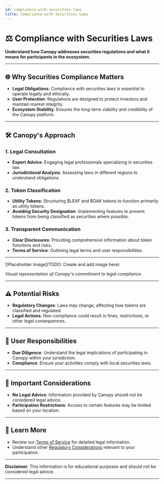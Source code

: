 ```yaml
---
id: compliance-with-securities-laws
title: Compliance with Securities Laws
---
```


# ⚖️ Compliance with Securities Laws

**Understand how Canopy addresses securities regulations and what it means for participants in the ecosystem.**

---

## 🌐 **Why Securities Compliance Matters**

- **Legal Obligations**: Compliance with securities laws is essential to operate legally and ethically.
- **User Protection**: Regulations are designed to protect investors and maintain market integrity.
- **Ecosystem Stability**: Ensures the long-term viability and credibility of the Canopy platform.

---

## 🛠️ **Canopy's Approach**

### **1. Legal Consultation**

- **Expert Advice**: Engaging legal professionals specializing in securities law.
- **Jurisdictional Analysis**: Assessing laws in different regions to understand obligations.

### **2. Token Classification**

- **Utility Tokens**: Structuring $LEAF and $OAK tokens to function primarily as utility tokens.
- **Avoiding Security Designation**: Implementing features to prevent tokens from being classified as securities where possible.

### **3. Transparent Communication**

- **Clear Disclosures**: Providing comprehensive information about token functions and risks.
- **Terms of Service**: Outlining legal terms and user responsibilities.

---

![Placeholder Image](TODO: Create and add image here)

*Visual representation of Canopy's commitment to legal compliance.*

---

## ⚠️ **Potential Risks**

- **Regulatory Changes**: Laws may change, affecting how tokens are classified and regulated.
- **Legal Actions**: Non-compliance could result in fines, restrictions, or other legal consequences.

---

## 🤝 **User Responsibilities**

- **Due Diligence**: Understand the legal implications of participating in Canopy within your jurisdiction.
- **Compliance**: Ensure your activities comply with local securities laws.

---

## 📖 **Important Considerations**

- **No Legal Advice**: Information provided by Canopy should not be considered legal advice.
- **Participation Restrictions**: Access to certain features may be limited based on your location.

---

## 📖 **Learn More**

- Review our [Terms of Service](../terms-of-service-and-user-agreements/terms-of-service.md) for detailed legal information.
- Understand other [Regulatory Considerations](commodity-regulations.md) relevant to your participation.

---

**Disclaimer**: This information is for educational purposes and should not be considered legal advice.

---
